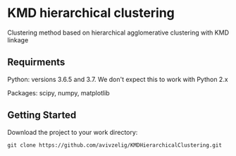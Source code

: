 # KMD hierarchical clustering
Clustering method based on hierarchical agglomerative clustering with KMD linkage

 ## Requirments 
Python: versions 3.6.5 and 3.7. We don't expect this to work with Python 2.x

Packages: scipy, numpy, matplotlib

## Getting Started
Download the project to your work directory:
```
git clone https://github.com/avivzelig/KMDHierarchicalClustering.git
```



